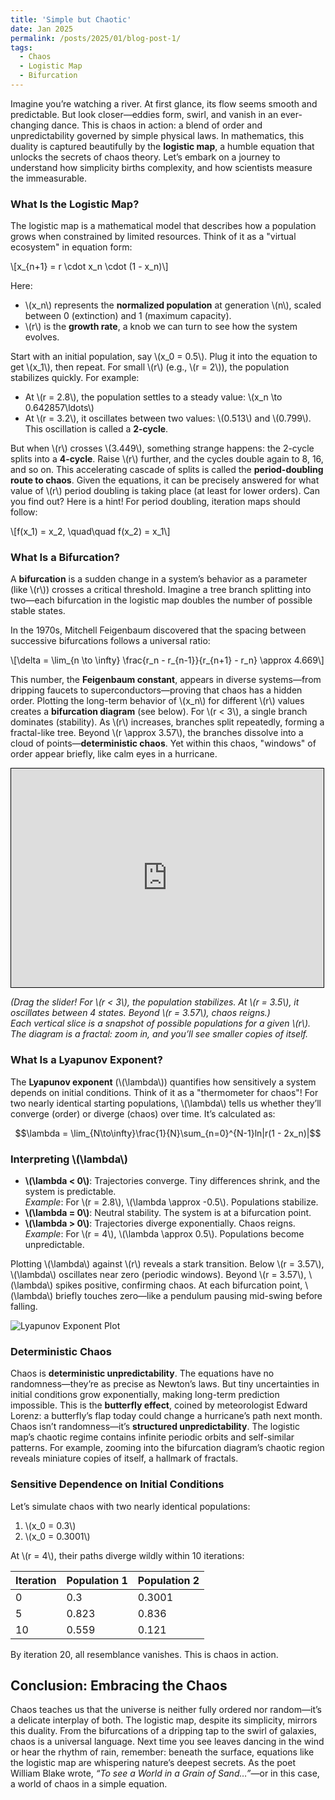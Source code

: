 ```yaml
---
title: 'Simple but Chaotic'
date: Jan 2025
permalink: /posts/2025/01/blog-post-1/
tags:
  - Chaos
  - Logistic Map
  - Bifurcation
---
```


Imagine you’re watching a river. At first glance, its flow seems smooth and predictable. But look closer—eddies form, swirl, and vanish in an ever-changing dance. This is chaos in action: a blend of order and unpredictability governed by simple physical laws. In mathematics, this duality is captured beautifully by the **logistic map**, a humble equation that unlocks the secrets of chaos theory. Let’s embark on a journey to understand how simplicity births complexity, and how scientists measure the immeasurable.

### What Is the Logistic Map?
The logistic map is a mathematical model that describes how a population grows when constrained by limited resources. Think of it as a "virtual ecosystem" in equation form:

\\[x_{n+1} = r \cdot x_n \cdot (1 - x_n)\\]

Here:
- \\(x_n\\) represents the **normalized population** at generation \\(n\\), scaled between 0 (extinction) and 1 (maximum capacity).
- \\(r\\) is the **growth rate**, a knob we can turn to see how the system evolves.

Start with an initial population, say \\(x_0 = 0.5\\). Plug it into the equation to get \\(x_1\\), then repeat. For small \\(r\\) (e.g., \\(r = 2\\)), the population stabilizes quickly. For example:
- At \\(r = 2.8\\), the population settles to a steady value: \\(x_n \to 0.642857\ldots\\)
- At \\(r = 3.2\\), it oscillates between two values: \\(0.513\\) and \\(0.799\\).  
This oscillation is called a **2-cycle**.

But when \\(r\\) crosses \\(3.449\\), something strange happens: the 2-cycle splits into a **4-cycle**. Raise \\(r\\) further, and the cycles double again to 8, 16, and so on. This accelerating cascade of splits is called the **period-doubling route to chaos**. Given the equations, it can be precisely answered for what value of \\(r\\) period doubling is taking place (at least for lower orders). Can you find out? Here is a hint! For period doubling, iteration maps should follow:

\\[f(x_1) = x_2, \quad\quad f(x_2) = x_1\\]

### What Is a Bifurcation?
A **bifurcation** is a sudden change in a system’s behavior as a parameter (like \\(r\\)) crosses a critical threshold. Imagine a tree branch splitting into two—each bifurcation in the logistic map doubles the number of possible stable states. 

In the 1970s, Mitchell Feigenbaum discovered that the spacing between successive bifurcations follows a universal ratio:

\\[\delta = \lim_{n \to \infty} \frac{r_n - r_{n-1}}{r_{n+1} - r_n} \approx 4.669\\]

This number, the **Feigenbaum constant**, appears in diverse systems—from dripping faucets to superconductors—proving that chaos has a hidden order. Plotting the long-term behavior of \\(x_n\\) for different \\(r\\) values creates a **bifurcation diagram** (see below). For \\(r < 3\\), a single branch dominates (stability). As \\(r\\) increases, branches split repeatedly, forming a fractal-like tree. Beyond \\(r \approx 3.57\\), the branches dissolve into a cloud of points—**deterministic chaos**. Yet within this chaos, "windows" of order appear briefly, like calm eyes in a hurricane.

<iframe src="https://imbikrampal.github.io/bikrampal.github.io/simulation.html" width="500" height="350" style="border:1px solid #000;"></iframe>

*(Drag the slider! For \\(r < 3\\), the population stabilizes. At \\(r = 3.5\\), it oscillates between 4 states. Beyond \\(r = 3.57\\), chaos reigns.)*  
*Each vertical slice is a snapshot of possible populations for a given \\(r\\). The diagram is a fractal: zoom in, and you’ll see smaller copies of itself.*

### What Is a Lyapunov Exponent?
The **Lyapunov exponent** (\\(\lambda\\)) quantifies how sensitively a system depends on initial conditions. Think of it as a "thermometer for chaos"! For two nearly identical starting populations, \\(\lambda\\) tells us whether they’ll converge (order) or diverge (chaos) over time. It’s calculated as:

$$\lambda = \lim_{N\to\infty}\frac{1}{N}\sum_{n=0}^{N-1}ln|r(1 - 2x_n)|$$

### Interpreting \\(\lambda\\)
- **\\(\lambda < 0\\)**: Trajectories converge. Tiny differences shrink, and the system is predictable.  
  *Example*: For \\(r = 2.8\\), \\(\lambda \approx -0.5\\). Populations stabilize.  
- **\\(\lambda = 0\\)**: Neutral stability. The system is at a bifurcation point.  
- **\\(\lambda > 0\\)**: Trajectories diverge exponentially. Chaos reigns.  
  *Example*: For \\(r = 4\\), \\(\lambda \approx 0.5\\). Populations become unpredictable.  

Plotting \\(\lambda\\) against \\(r\\) reveals a stark transition. Below \\(r = 3.57\\), \\(\lambda\\) oscillates near zero (periodic windows). Beyond \\(r = 3.57\\), \\(\lambda\\) spikes positive, confirming chaos. At each bifurcation point, \\(\lambda\\) briefly touches zero—like a pendulum pausing mid-swing before falling.

![Lyapunov Exponent Plot](https://github.com/user-attachments/assets/e79737af-7a93-430c-a55e-20e379ef08a9)

### Deterministic Chaos
Chaos is **deterministic unpredictability**. The equations have no randomness—they’re as precise as Newton’s laws. But tiny uncertainties in initial conditions grow exponentially, making long-term prediction impossible. This is the **butterfly effect**, coined by meteorologist Edward Lorenz: a butterfly’s flap today could change a hurricane’s path next month. Chaos isn’t randomness—it’s **structured unpredictability**. The logistic map’s chaotic regime contains infinite periodic orbits and self-similar patterns. For example, zooming into the bifurcation diagram’s chaotic region reveals miniature copies of itself, a hallmark of fractals.

### Sensitive Dependence on Initial Conditions
Let’s simulate chaos with two nearly identical populations:
1. \\(x_0 = 0.3\\)  
2. \\(x_0 = 0.3001\\)  

At \\(r = 4\\), their paths diverge wildly within 10 iterations:

| Iteration | Population 1 | Population 2 |
|-----------|--------------|--------------|
| 0         | 0.3          | 0.3001       |
| 5         | 0.823        | 0.836        |
| 10        | 0.559        | 0.121        |

By iteration 20, all resemblance vanishes. This is chaos in action.

## Conclusion: Embracing the Chaos
Chaos teaches us that the universe is neither fully ordered nor random—it’s a delicate interplay of both. The logistic map, despite its simplicity, mirrors this duality. From the bifurcations of a dripping tap to the swirl of galaxies, chaos is a universal language. Next time you see leaves dancing in the wind or hear the rhythm of rain, remember: beneath the surface, equations like the logistic map are whispering nature’s deepest secrets. As the poet William Blake wrote, *“To see a World in a Grain of Sand…”*—or in this case, a world of chaos in a simple equation.
